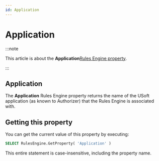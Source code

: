 ```yaml
---
id: Application
---
```


# Application




:::note

This article is about the **Application**[Rules Engine property](/Modeller_and_Rules_Engine/Rules_Engine_properties).

:::

## **Application**

The **Application** Rules Engine property returns the name of the USoft application (as known to Authorizer) that the Rules Engine is associated with.

## Getting this property

You can get the current value of this property by executing:

```sql
SELECT RulesEngine.GetProperty( 'Application' )
```

This entire statement is case-insensitive, including the property name.

 